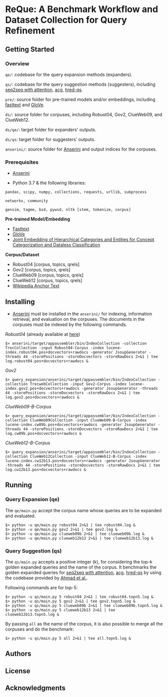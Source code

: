 # ReQue: A Benchmark Workflow and Dataset Collection for Query Refinement

## Getting Started

### Overview
```qe/```: codebase for the query expansion methods (expanders).

```qs/```: codebase for the query suggestion methods (suggesters), including [seq2seq with attention](https://nlp.stanford.edu/pubs/emnlp15_attn.pdf), [acg](https://arxiv.org/abs/1708.03418), [hred-qs](https://arxiv.org/abs/1507.02221).

```pre/```: source folder for pre-trained models and/or embeddings, including [fasttext](https://fasttext.cc/docs/en/english-vectors.html) and [GloVe](https://nlp.stanford.edu/projects/glove/).

```ds/```: source folder for corpuses, including Robust04, Gov2, ClueWeb09, and ClueWeb12.

```ds/qe/```: target folder for expanders' outputs.

```ds/qs```: target folder for suggesters' outputs.

```anserini/```: source folder for [Anserini](https://github.com/castorini/anserini) and output indices for the corpuses.


### Prerequisites

- [Anserini](https://github.com/castorini/anserini)

- Python 3.7 & the following libraries:

```
pandas, scipy, numpy, collections, requests, urllib, subprocess
```
```
networkx, community
```
```
gensim, tagme, bs4, pywsd, nltk [stem, tokenize, corpus]
```

**Pre-trained Model/Embedding**

- [Fasttext](https://fasttext.cc/docs/en/english-vectors.html)
- [GloVe](https://nlp.stanford.edu/projects/glove/)
- [Joint Embedding of Hierarchical Categories and Entities for Concept Categorization and Dataless Classification](https://www.aclweb.org/anthology/C16-1252/)

**Corpus/Dataset**

- Robust04 [corpus, topics, qrels]
- Gov2 [corpus, topics, qrels]
- ClueWeb09 [corpus, topics, qrels]
- ClueWeb12 [corpus, topics, qrels]
- [Wikipedia Anchor Text](http://downloads.dbpedia.org/2016-10/core-i18n/en/anchor_text_en.ttl.bz2)

## Installing

- [Anserini](https://github.com/castorini/anserini) must be installed  in the ```anserini/``` for indexing, information retrieval, and evaluation on the corpuses. The documents in the corpuses must be indexed by the following commands.

*Robust04* (already available at [here](https://git.uwaterloo.ca/jimmylin/anserini-indexes/raw/master/index-robust04-20191213.tar.gz))
```
$> anserini/target/appassembler/bin/IndexCollection -collection TrecCollection -input Robust04-Corpus -index lucene-index.robust04.pos+docvectors+rawdocs -generator JsoupGenerator -threads 44 -storePositions -storeDocvectors -storeRawDocs 2>&1 | tee log.robust04.pos+docvectors+rawdocs &
```


*Gov2*
```
$> query_expansion/anserini/target/appassembler/bin/IndexCollection -collection TrecwebCollection -input Gov2-Corpus -index lucene-index.gov2.pos+docvectors+rawdocs -generator JsoupGenerator -threads 44 -storePositions -storeDocvectors -storeRawDocs 2>&1 | tee log.gov2.pos+docvectors+rawdocs &
```

*ClueWeb09-B-Corpus*
```
$> query_expansion/anserini/target/appassembler/bin/IndexCollection -collection ClueWeb09Collection -input ClueWeb09-B-Corpus -index lucene-index.cw09b.pos+docvectors+rawdocs -generator JsoupGenerator -threads 44 -storePositions -storeDocvectors -storeRawDocs 2>&1 | tee  log.cw09b.pos+docvectors+rawdocs &
```

*ClueWeb12-B-Corpus*
```
$> query_expansion/anserini/target/appassembler/bin/IndexCollection -collection ClueWeb12Collection -input ClueWeb12-B-Corpus -index lucene-index.cw12b13.pos+docvectors+rawdocs -generator JsoupGenerator -threads 44 -storePositions -storeDocvectors -storeRawDocs 2>&1 | tee  log.cw12b13.pos+docvectors+rawdocs &
```

## Running
### Query Expansion (qe)
The ```qe/main.py``` accept the corpus name whose queries are to be expanded and evaluated.
```
$> python -u qe/main.py robust04 2>&1 | tee robust04.log &
$> python -u qe/main.py gov2 2>&1 | tee gov2.log &
$> python -u qe/main.py clueweb09b 2>&1 | tee clueweb09b.log &
$> python -u qe/main.py clueweb12b13 2>&1 | tee clueweb12b13.log &
```

### Query Suggestion (qs)
The ```qs/main.py``` accepts a positive integer (k), for considering the top-k golden expanded queries and the name of the corpus. It benchmarks the golden expanded queries for [seq2seq with attention](https://nlp.stanford.edu/pubs/emnlp15_attn.pdf), [acg](https://arxiv.org/abs/1708.03418), [hred-qs](https://arxiv.org/abs/1507.02221) by using the codebase provided by [Ahmad et al.](https://github.com/wasiahmad/context_attentive_ir).

Following commands are for top-5:
```
$> python -u qs/main.py 5 robust04 2>&1 | tee robust04.topn5.log &
$> python -u qs/main.py 5 gov2 2>&1 | tee gov2.topn5.log &
$> python -u qs/main.py 5 clueweb09b 2>&1 | tee clueweb09b.topn5.log &
$> python -u qs/main.py 5 clueweb12b13 2>&1 | tee clueweb12b13.topn5.log &
```

By passing ```all``` as the name of the corpus, it is also possible to merge all the corpuses and do the benchmark:
```
$> python -u qs/main.py 5 all 2>&1 | tee all.topn5.log &
```

## Authors

## License

## Acknowledgments
